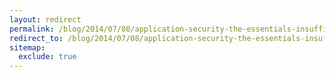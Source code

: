 ```yaml
---
layout: redirect
permalink: /blog/2014/07/08/application-security-the-essentials-insufficient-transport-layer-protection
redirect_to: /blog/2014/07/08/application-security-the-essentials-insufficient-transport-layer-protection/
sitemap:
  exclude: true
---
```

